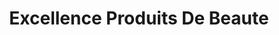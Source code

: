 ---
title: "Excellence Produits De Beaute"
url: /montreal/excellence-produits-de-beaute/
shop: beauty
---